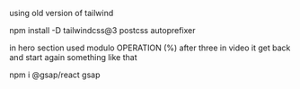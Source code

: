using old version of tailwind

npm install -D tailwindcss@3 postcss autoprefixer

in hero section used modulo OPERATION (%) after three in video it get back and start again something like that 

npm i @gsap/react gsap